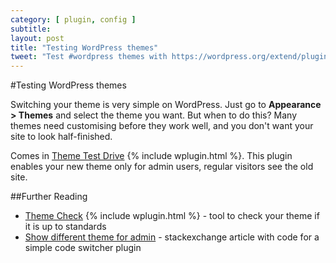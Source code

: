 ```yaml
---
category: [ plugin, config ]
subtitle:
layout: post
title: "Testing WordPress themes"
tweet: "Test #wordpress themes with https://wordpress.org/extend/plugins/theme-test-drive/ so only admin sees the new theme"
---
```


#Testing WordPress themes

Switching your theme is very simple on WordPress. Just go to **Appearance > Themes** and select the theme you want. But when to do this? Many themes need customising before they work well, and you don't want your site to look half-finished.

Comes in [Theme Test Drive][ttd] {% include wplugin.html %}. This plugin enables your new theme only for admin users, regular visitors see the old site.

##Further Reading

- [Theme Check][thc] {% include wplugin.html %} - tool to check your theme if it is up to standards
- [Show different theme for admin][stk] - stackexchange article with code for a simple code switcher plugin

[stk]: http://wordpress.stackexchange.com/questions/49223/show-different-theme-for-admin
[thc]: https://wordpress.org/extend/plugins/theme-check/
[ttd]: https://wordpress.org/extend/plugins/theme-test-drive/